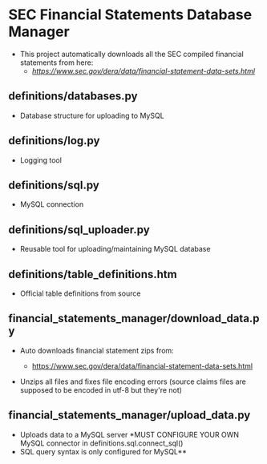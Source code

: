 
# SEC Financial Statements Database Manager
- This project automatically downloads all the SEC compiled financial statements from here: 
    - _https://www.sec.gov/dera/data/financial-statement-data-sets.html_


## definitions/databases.py
- Database structure for uploading to MySQL 

## definitions/log.py
- Logging tool

## definitions/sql.py
- MySQL connection 

## definitions/sql_uploader.py
- Reusable tool for uploading/maintaining MySQL database

## definitions/table_definitions.htm
- Official table definitions from source
 
 
 
## financial_statements_manager/download_data.py
- Auto downloads financial statement zips from: 
    - https://www.sec.gov/dera/data/financial-statement-data-sets.html

- Unzips all files and fixes file encoding errors (source claims files are supposed to be encoded in utf-8 but they're not)
 
## financial_statements_manager/upload_data.py
- Uploads data to a MySQL server *MUST CONFIGURE YOUR OWN MySQL connector in definitions.sql.connect_sql()
- SQL query syntax is only configured for MySQL**

